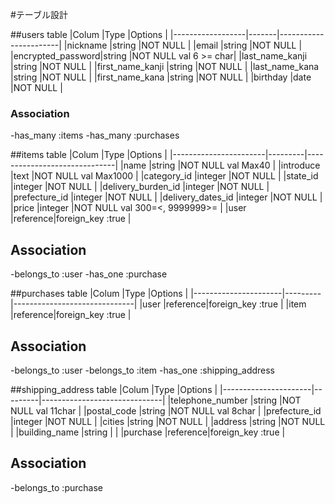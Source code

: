 #テーブル設計

##users table
|Colum             |Type   |Options                |
|------------------|-------|-----------------------|
|nickname          |string |NOT NULL               |
|email             |string |NOT NULL               |
|encrypted_password|string |NOT NULL  val 6 >= char|
|last_name_kanji   |string |NOT NULL               |
|first_name_kanji  |string |NOT NULL               |
|last_name_kana    |string |NOT NULL               |
|first_name_kana   |string |NOT NULL               |
|birthday          |date   |NOT NULL               |
### Association
-has_many :items
-has_many :purchases


##items table
|Colum                  |Type     |Options                       |
|-----------------------|---------|------------------------------|
|name                   |string   |NOT NULL val Max40            |
|introduce              |text     |NOT NULL val Max1000          |
|category_id            |integer  |NOT NULL                      |
|state_id               |integer  |NOT NULL                      |
|delivery_burden_id     |integer  |NOT NULL                      |
|prefecture_id          |integer  |NOT NULL                      |
|delivery_dates_id      |integer  |NOT NULL                      |
|price                  |integer  |NOT NULL val 300=<, 9999999>= |
|user                   |reference|foreign_key :true             |
## Association
-belongs_to :user
-has_one :purchase

<!-- 添削にて不要 integer型とし、active_hashで下記を実装する
#integerオプションの選択肢について
|Colum    |Options                                                            |
|---------|------------------------------------------------------------------ |
|ENUM1    |レディス、メンズ、ベビー・キッズ、インテリア・住まい・小物、本・音楽・ゲーム、  |
|         |おもちゃ・ホビー・グッズ、家電・スマホ・カメラ、スポーツ・レジャー、          |
|         |ハンドメイド、その他                                                  |
|---------|------------------------------------------------------------------ |
|ENUM 2   |新品・未使用、未使用に近い、目立った傷や汚れなし、やや傷やよ汚れあり、        |
|         |傷や汚れあり、全体的に状態が悪い                                        |
|---------|------------------------------------------------------------------|
|ENUM 3   |着払い（購入者負担）、送料込み（出品者負担）                             |
|---------|------------------------------------------------------------------|
|ENUM 4   |北海道、（略）、沖縄                                                 |
|---------|-----------------------------------------------------------------|
|ENUM 5   |1日〜2日で発送、2日〜3日で発送、4〜7日で発送                             |
|---------|-------------------------------------------------------------------|
-->


##purchases table
|Colum                 |Type     |Options                       |
|----------------------|---------|------------------------------|
|user                  |reference|foreign_key :true             |
|item                  |reference|foreign_key :true             |
## Association
-belongs_to :user
-belongs_to :item
-has_one :shipping_address


##shipping_address table
|Colum                 |Type     |Options                       |
|----------------------|---------|------------------------------|
|telephone_number      |string   |NOT NULL val 11char           |
|postal_code           |string   |NOT NULL val 8char            |
|prefecture_id         |integer  |NOT NULL                      |
|cities                |string   |NOT NULL                      |
|address               |string   |NOT NULL                      |
|building_name         |string   |                              |
|purchase              |reference|foreign_key :true             |

## Association
-belongs_to :purchase